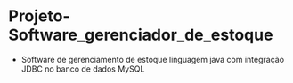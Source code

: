 # Projeto-Software_gerenciador_de_estoque
- Software de gerenciamento de estoque linguagem java com integração JDBC no banco de dados MySQL
